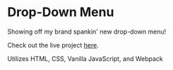 # Drop-Down Menu

Showing off my brand spankin' new drop-down menu!

Check out the live project [here](https://stuvascript.github.io/drop-down-menu/).

Utilizes HTML, CSS, Vanilla JavaScript, and Webpack
